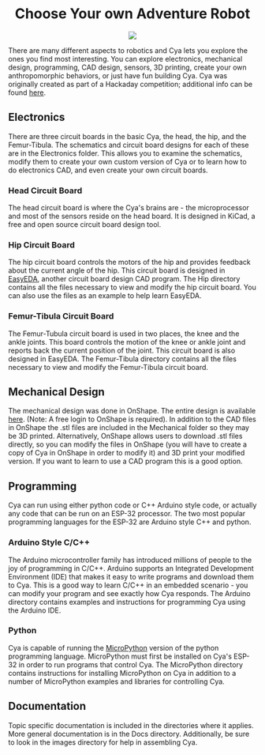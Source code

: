 <h1 align="center">Choose Your own Adventure Robot</h1>
<p align="center">
  <img src="https://user-images.githubusercontent.com/34964678/138538713-a7e72414-160c-42ff-8357-d56fdd33e000.jpg" />
</p>

There are many different aspects to robotics and Cya lets you explore the ones you find most interesting. You can explore electronics, mechanical design, programming, CAD design, sensors, 3D printing, create your own anthropomorphic behaviors, or just have fun building Cya. Cya was originally created as part of a Hackaday competition; additional info can be found [here](https://hackaday.io/project/181010-choose-your-own-adventure-bot).

## Electronics
There are three circuit boards in the basic Cya, the head, the hip, and the Femur-Tibula. The schematics and circuit board designs for each of these are in the Electronics folder. This allows you to examine the schematics, modify them to create your own custom version of Cya or to learn how to do electronics CAD, and even create your own circuit boards.

### Head Circuit Board
The head circuit board is where the Cya's brains are - the microprocessor and most of the sensors reside on the head board. It is designed in KiCad, a free and open source circuit board design tool.

### Hip Circuit Board
The hip circuit board controls the motors of the hip and provides feedback about the current angle of the hip. This circuit board is designed in [EasyEDA](https://easyeda.com/), another circuit board design CAD program. The Hip directory contains all the files necessary to view and modify the hip circuit board. You can also use the files as an example to help learn EasyEDA.

### Femur-Tibula Circuit Board
The Femur-Tubula circuit board is used in two places, the knee and the ankle joints. This board controls the motion of the knee or ankle joint and reports back the current position of the joint. This circuit board is also designed in EasyEDA. The Femur-Tibula directory contains all the files necessary to view and modify the Femur-Tibula circuit board.

## Mechanical Design
The mechanical design was done in OnShape. The entire design is available [here](https://cad.onshape.com/documents/090e28431662267442a38c78/w/26598236b7b4ff63fa80c892/e/632ca0c0b54aa3744d249046). (Note: A free login to OnShape is required). In addition to the CAD files in OnShape the .stl files are included in the Mechanical folder so they may be 3D printed. Alternatively, OnShape allows users to download .stl files directly, so you can modify the files in OnShape (you will have to create a copy of Cya in OnShape in order to modify it) and 3D print your modified version. If you want to learn to use a CAD program this is a good option.

## Programming
Cya can run using either python code or C++ Arduino style code, or actually any code that can be run on an ESP-32 processor. The two most popular programming languages for the ESP-32 are Arduino style C++ and python.

### Arduino Style C/C++
The Arduino microcontroller family has introduced millions of people to the joy of programming in C/C++. Arduino supports an Integrated Development Environment (IDE) that makes it easy to write programs and download them to Cya. This is a good way to learn C/C++ in an embedded scenario - you can modify your program and see exactly how Cya responds. The Arduino directory contains examples and instructions for programming Cya using the Arduino IDE.

### Python
Cya is capable of running the [MicroPython](https://micropython.org/) version of the python programming language. MicroPython must first be installed on Cya's ESP-32 in order to run programs that control Cya. The MicroPython directory contains instructions for installing MicroPython on Cya in addition to a number of MicroPython examples and libraries for controlling Cya.

## Documentation
Topic specific documentation is included in the directories where it applies. More general documentation is in the Docs directory. Additionally, be sure to look in the images directory for help in assembling Cya.


